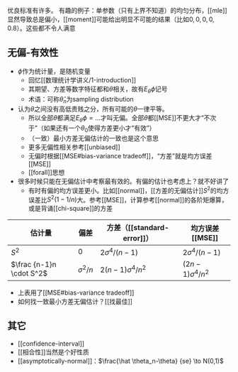 优良标准有许多。
有趣的例子：单参数（只有上界不知道）的均匀分布，[[mle]]显然导致总是偏小，[[moment]]可能给出明显不可能的结果（比如$0,0,0,0,0.8$）。这些都不令人满意
## 无偏-有效性
- $\phi$作为统计量，是随机变量
  - 回忆[[数理统计学讲义/1-introduction]]
  - 其期望、方差等数字特征都和$\theta$相关，故有$E_\theta \phi$记号
  - 术语：可称$\hat \theta_n$为sampling distribution
- 认为$\theta$之间没有高低贵贱之分，所有可能的$\theta$一律平等。
  - 所以全部$\theta$都满足$E_\theta\phi=...$才叫无偏。全部$\theta$都[[MSE]]不更大才“不次于”（如果还有一个$\theta_0$使得方差更小才“有效”）
  - （一致）最小方差无偏估计的一致也是这个意思
  - 更多无偏性相关参考[[unbiased]]
  - 无偏时根据[[MSE#bias-variance tradeoff]]，“方差”就是均方误差[[MSE]]
  - [[forall]]思想
- 很多时候只能在无偏估计中考察最有效的。有偏的估计也考虑上？就不好讲了
  - 有时有偏的均方误差更小。比如[[normal]]，[[方差的无偏估计]]$S^2$的均方误差比$S^2(1-1/n)$大。参考[[MSE]]，计算参考[[normal]]的各阶矩爆算，或是背诵[[chi-square]]的方差

|估计量|偏差|方差（[[standard-error]]）|均方误差[[MSE]]|
|-|-|-|-|
|$S^2$|0|$2\sigma^4/(n-1)$|$2\sigma^4/(n-1)$|
|$\frac {n-1}n \cdot S^2$|$\sigma^2/n$|$2(n-1)\sigma^4/n^2$|$(2n-1)\sigma^4/n^2$|
- 上表用了[[MSE#bias-variance tradeoff]]
- 如何找一致最小方差无偏估计？[[找最佳]]
## 其它
- [[confidence-interval]]
- [[相合性]]当然是个好性质
- [[asymptotically-normal]]：$\frac{\hat \theta_n-\theta} {se} \to N(0,1)$